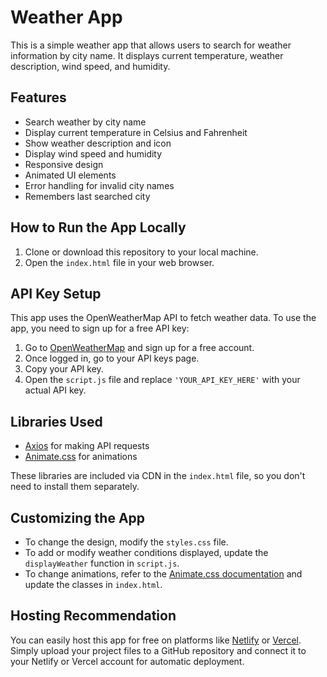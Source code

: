 # Weather App

This is a simple weather app that allows users to search for weather information by city name. It displays current temperature, weather description, wind speed, and humidity.

## Features

- Search weather by city name
- Display current temperature in Celsius and Fahrenheit
- Show weather description and icon
- Display wind speed and humidity
- Responsive design
- Animated UI elements
- Error handling for invalid city names
- Remembers last searched city

## How to Run the App Locally

1. Clone or download this repository to your local machine.
2. Open the `index.html` file in your web browser.

## API Key Setup

This app uses the OpenWeatherMap API to fetch weather data. To use the app, you need to sign up for a free API key:

1. Go to [OpenWeatherMap](https://openweathermap.org/) and sign up for a free account.
2. Once logged in, go to your API keys page.
3. Copy your API key.
4. Open the `script.js` file and replace `'YOUR_API_KEY_HERE'` with your actual API key.

## Libraries Used

- [Axios](https://github.com/axios/axios) for making API requests
- [Animate.css](https://animate.style/) for animations

These libraries are included via CDN in the `index.html` file, so you don't need to install them separately.

## Customizing the App

- To change the design, modify the `styles.css` file.
- To add or modify weather conditions displayed, update the `displayWeather` function in `script.js`.
- To change animations, refer to the [Animate.css documentation](https://animate.style/) and update the classes in `index.html`.

## Hosting Recommendation

You can easily host this app for free on platforms like [Netlify](https://www.netlify.com/) or [Vercel](https://vercel.com/). Simply upload your project files to a GitHub repository and connect it to your Netlify or Vercel account for automatic deployment.

